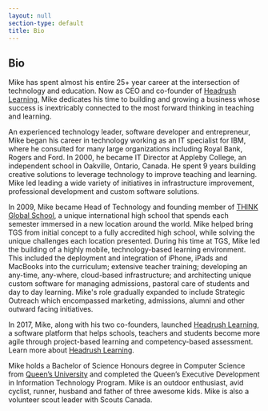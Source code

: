```yaml
---
layout: null
section-type: default
title: Bio 
---
```

## Bio

Mike has spent almost his entire 25+ year career at the intersection of
technology and education.  Now as CEO and co-founder of [Headrush
Learning](https://headrushlearning.com), Mike dedicates his time to building and
growing a business whose success is inextricably connected to the most
forward thinking in teaching and learning.

An experienced technology leader, software developer and entrepreneur, Mike
began his career in technology working as an IT specialist for IBM, where he
consulted for many large organizations including Royal Bank, Rogers and Ford.
In 2000, he became IT Director at Appleby College, an independent school in
Oakville, Ontario, Canada. He spent 9 years building creative solutions to
leverage technology to improve teaching and learning.  Mike led leading a wide
variety of initiatives in infrastructure improvement, professional development
and custom software solutions.

In 2009, Mike became Head of Technology and founding member of [THINK Global
School](http://thinkglobalschool.org), a unique international high school that
spends each semester immersed in a new location around the world. Mike helped
bring TGS from initial concept to a fully accredited high school, while solving
the unique challenges each location presented. During his time at TGS, Mike led
the building of a highly mobile, technology-based learning environment. This
included the deployment and integration of iPhone, iPads and MacBooks into
the curriculum; extensive teacher training; developing an any-time, any-where,
cloud-based infrastructure; and architecting unique custom software for
managing admissions, pastoral care of students and day to day learning.  Mike's
role gradually expanded to include Strategic Outreach which encompassed
marketing, admissions, alumni and other outward facing initiatives. 


In 2017, Mike, along with his two co-founders, launched [Headrush
Learning](http://headrushlearning.com), a software platform that helps schools,
teachers and students become more agile through project-based learning and
competency-based assessment. Learn more about [Headrush
Learning](http://headrushlearning.com). 


Mike holds a Bachelor of Science Honours degree in Computer Science from
[Queen’s University](http://queensu.ca) and completed the Queen’s Executive
Development in Information Technology Program. Mike is an outdoor enthusiast,
avid cyclist, runner, husband and father of three awesome kids. Mike is also a
volunteer scout leader with Scouts Canada.
